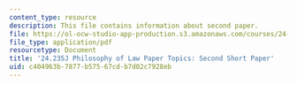 ```yaml
---
content_type: resource
description: This file contains information about second paper.
file: https://ol-ocw-studio-app-production.s3.amazonaws.com/courses/24-235j-philosophy-of-law-spring-2012/c404963b7877b57567cdb7d02c7928eb_MIT24_235JS12_Secondpaper.pdf
file_type: application/pdf
resourcetype: Document
title: '24.235J Philosophy of Law Paper Topics: Second Short Paper'
uid: c404963b-7877-b575-67cd-b7d02c7928eb
---
```

